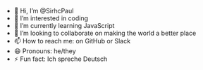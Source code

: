 - 👋 Hi, I’m @SirhcPaul
- 👀 I’m interested in coding
- 🌱 I’m currently learning JavaScript
- 💞️ I’m looking to collaborate on making the world a better place
- 📫 How to reach me: on GitHub or Slack
- 😄 Pronouns: he/they
- ⚡ Fun fact: Ich spreche Deutsch

<!---
SirhcPaul/SirhcPaul is a ✨ special ✨ repository because its `README.md` (this file) appears on your GitHub profile.
You can click the Preview link to take a look at your changes.
--->
